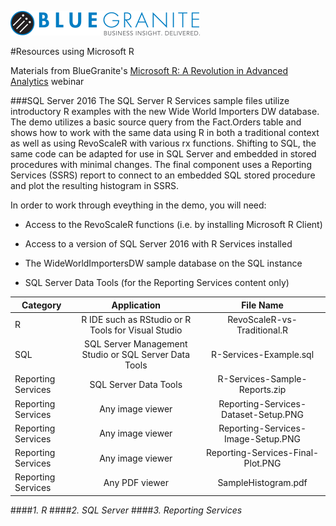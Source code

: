 ![BlueGranite](https://raw.githubusercontent.com/BlueGranite/BlueGranite.github.io/master/assets/images/Blue-Granite-Logo.png)

#Resources using Microsoft R

Materials from BlueGranite's [Microsoft R: A Revolution in Advanced Analytics](https://www.blue-granite.com/webinar-microsoft-r-a-revolution-of-advanced-analytics) webinar




###SQL Server 2016
The SQL Server R Services sample files utilize introductory R examples with the new Wide World Importers DW database. The demo utilizes a basic source query from the Fact.Orders table and shows how to work with the same data using R in both a traditional context as well as using RevoScaleR with various rx functions. Shifting to SQL, the same code can be adapted for use in SQL Server and embedded in stored procedures with minimal changes. The final component uses a Reporting Services (SSRS) report to connect to an embedded SQL stored procedure and plot the resulting histogram in SSRS.

In order to work through eveything in the demo, you will need:

- Access to the RevoScaleR functions (i.e. by installing Microsoft R Client)

- Access to a version of SQL Server 2016 with R Services installed 

- The WideWorldImportersDW sample database on the SQL instance

- SQL Server Data Tools (for the Reporting Services content only)

| Category | Application | File Name |
| ------------- |:-:| :-:|
| R | R IDE such as RStudio or R Tools for Visual Studio | RevoScaleR-vs-Traditional.R |
| SQL | SQL Server Management Studio or SQL Server Data Tools | R-Services-Example.sql |
| Reporting Services | SQL Server Data Tools | R-Services-Sample-Reports.zip |
| Reporting Services | Any image viewer | Reporting-Services-Dataset-Setup.PNG |
| Reporting Services | Any image viewer | Reporting-Services-Image-Setup.PNG |
| Reporting Services | Any image viewer | Reporting-Services-Final-Plot.PNG |
| Reporting Services | Any PDF viewer | SampleHistogram.pdf |

####*1. R*
####*2. SQL Server*
####*3. Reporting Services*
